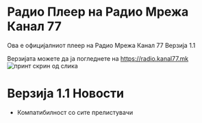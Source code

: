 # Радио Плеер на Радио Мрежа Канал 77
Ова е официјалниот плеер на Радио Мрежа Канал 77
Верзија 1.1

Верзијата можете да ја погледнете на https://radio.kanal77.mk
![принт скрин од слика](https://radio.kanal77.mk/razvoj/slika.png)

# Верзија 1.1 Новости
- Компатибилност со сите прелистувачи
